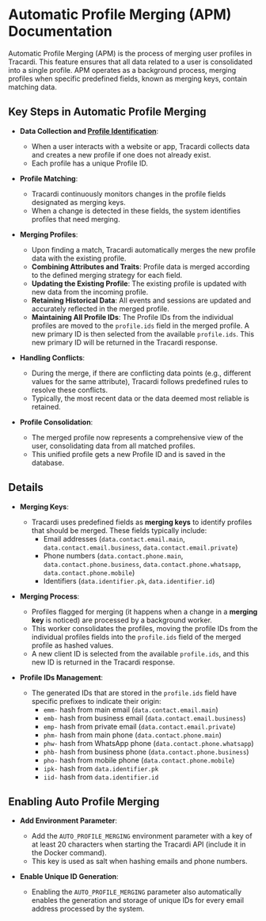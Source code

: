 # Automatic Profile Merging (APM) Documentation

Automatic Profile Merging (APM) is the process of merging user profiles in Tracardi. This feature ensures that all data
related to a user is consolidated into a single profile. APM operates as a background process, merging profiles when
specific predefined fields, known as merging keys, contain matching data.

## Key Steps in Automatic Profile Merging

* **Data Collection and [Profile Identification](identification.md)**:
    - When a user interacts with a website or app, Tracardi collects data and creates a new profile if one does not
      already exist.
    - Each profile has a unique Profile ID.

* **Profile Matching**:
    - Tracardi continuously monitors changes in the profile fields designated as merging keys.
    - When a change is detected in these fields, the system identifies profiles that need merging.

* **Merging Profiles**:
    - Upon finding a match, Tracardi automatically merges the new profile data with the existing profile.
    - **Combining Attributes and Traits**: Profile data is merged according to the defined merging strategy for each
      field.
    - **Updating the Existing Profile**: The existing profile is updated with new data from the incoming profile.
    - **Retaining Historical Data**: All events and sessions are updated and accurately reflected in the merged profile.
    - **Maintaining All Profile IDs**: The Profile IDs from the individual profiles are moved to the `profile.ids` field
      in the merged profile. A new primary ID is then selected from the available `profile.ids`. This new primary ID
      will be returned in the Tracardi response.

* **Handling Conflicts**:
    - During the merge, if there are conflicting data points (e.g., different values for the same attribute), Tracardi
      follows predefined rules to resolve these conflicts.
    - Typically, the most recent data or the data deemed most reliable is retained.

* **Profile Consolidation**:
    - The merged profile now represents a comprehensive view of the user, consolidating data from all matched profiles.
    - This unified profile gets a new Profile ID and is saved in the database.

## Details

* **Merging Keys**:
    - Tracardi uses predefined fields as **merging keys** to identify profiles that should be merged. These fields typically
      include:
        - Email addresses (`data.contact.email.main`, `data.contact.email.business`, `data.contact.email.private`)
        - Phone
          numbers (`data.contact.phone.main`, `data.contact.phone.business`, `data.contact.phone.whatsapp`, `data.contact.phone.mobile`)
        - Identifiers (`data.identifier.pk`, `data.identifier.id`)

* **Merging Process**:
    - Profiles flagged for merging (it happens when a change in a **merging key** is noticed) are processed by a background
      worker.
    - This worker consolidates the profiles, moving the profile IDs from the individual profiles fields into the `profile.ids`
      field of the merged profile as hashed values.
    - A new client ID is selected from the available `profile.ids`, and this new ID is returned in the Tracardi
      response.

* **Profile IDs Management**:
    - The generated IDs that are stored in the `profile.ids` field have specific prefixes to indicate their origin:
        - `emm-` hash from main email (`data.contact.email.main`)
        - `emb-` hash from business email (`data.contact.email.business`)
        - `emp-` hash from private email (`data.contact.email.private`)
        - `phm-` hash from main phone (`data.contact.phone.main`)
        - `phw-` hash from WhatsApp phone (`data.contact.phone.whatsapp`)
        - `phb-` hash from business phone (`data.contact.phone.business`)
        - `pho-` hash from mobile phone (`data.contact.phone.mobile`)
        - `ipk-` hash from `data.identifier.pk`
        - `iid-` hash from `data.identifier.id`

## Enabling Auto Profile Merging

* **Add Environment Parameter**:
    - Add the `AUTO_PROFILE_MERGING` environment parameter with a key of at least 20 characters when starting the
      Tracardi API (include it in the Docker command).
    - This key is used as salt when hashing emails and phone numbers.

* **Enable Unique ID Generation**:
    - Enabling the `AUTO_PROFILE_MERGING` parameter also automatically enables the generation and storage of unique IDs
      for every email address processed by the system.
